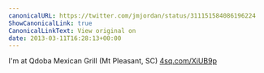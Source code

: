 ```yaml
---
canonicalURL: https://twitter.com/jmjordan/status/311151584086196224
ShowCanonicalLink: true
CanonicalLinkText: View original on
date: 2013-03-11T16:28:13+00:00
---
```

I'm at Qdoba Mexican Grill (Mt Pleasant, SC) [4sq.com/XiUB9p](http://4sq.com/XiUB9p)